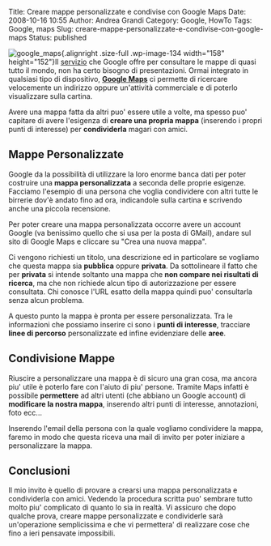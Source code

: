 Title: Creare mappe personalizzate e condivise con Google Maps
Date: 2008-10-16 10:55
Author: Andrea Grandi
Category: Google, HowTo
Tags: Google, maps
Slug: creare-mappe-personalizzate-e-condivise-con-google-maps
Status: published

![](http://www.andreagrandi.it/wp-content/uploads/2008/10/google_maps.png "google_maps"){.alignright
.size-full .wp-image-134 width="158" height="152"}Il
[servizio](http://maps.google.com) che Google offre per consultare le
mappe di quasi tutto il mondo, non ha certo bisogno di presentazioni.
Ormai integrato in qualsiasi tipo di dispositivo, [**Google
Maps**](http://maps.google.com) ci permette di ricercare velocemente un
indirizzo oppure un'attività commerciale e di poterlo visualizzare sulla
cartina.

Avere una mappa fatta da altri puo' essere utile a volte, ma spesso puo'
capitare di avere l'esigenza di **creare una propria mappa** (inserendo
i propri punti di interesse) per **condividerla** magari con amici.

Mappe Personalizzate
--------------------

Google da la possibilità di utilizzare la loro enorme banca dati per
poter costruire una **mappa personalizzata** a seconda delle proprie
esigenze. Facciamo l'esempio di una persona che voglia condividere con
altri tutte le birrerie dov'è andato fino ad ora, indicandole sulla
cartina e scrivendo anche una piccola recensione.

Per poter creare una mappa personalizzata occorre avere un account
Google (va benissimo quello che si usa per la posta di GMail), andare
sul sito di Google Maps e cliccare su "Crea una nuova mappa".

Ci vengono richiesti un titolo, una descrizione ed in particolare se
vogliamo che questa mappa sia **pubblica** oppure **privata**. Da
sottolineare il fatto che per **privata** si intende soltanto una mappa
che **non compare nei risultati di ricerca**, ma che non richiede alcun
tipo di autorizzazione per essere consultata. Chi conosce l'URL esatto
della mappa quindi puo' consultarla senza alcun problema.

A questo punto la mappa è pronta per essere personalizzata. Tra le
informazioni che possiamo inserire ci sono i **punti di interesse**,
tracciare **linee di percorso** personalizzate ed infine evidenziare
delle **aree**.

Condivisione Mappe
------------------

Riuscire a personalizzare una mappa è di sicuro una gran cosa, ma ancora
piu' utile è poterlo fare con l'aiuto di piu' persone. Tramite Maps
infatti è possibile **permettere** ad altri utenti (che abbiano un
Google account) di **modificare la nostra mappa**, inserendo altri punti
di interesse, annotazioni, foto ecc...

Inserendo l'email della persona con la quale vogliamo condividere la
mappa, faremo in modo che questa riceva una mail di invito per poter
iniziare a personalizzare la mappa.

Conclusioni
-----------

Il mio invito è quello di provare a crearsi una mappa personalizzata e
condividerla con amici. Vedendo la procedura scritta puo' sembrare tutto
molto piu' complicato di quanto lo sia in realtà. Vi assicuro che dopo
qualche prova, creare mappe personalizzate e condividerle sarà
un'operazione semplicissima e che vi permettera' di realizzare cose che
fino a ieri pensavate impossibili.
